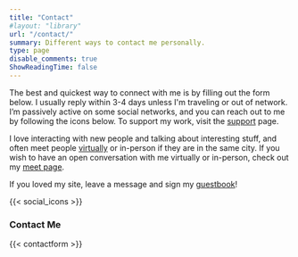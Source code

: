 ```yaml
---
title: "Contact"
#layout: "library"
url: "/contact/"
summary: Different ways to contact me personally.
type: page
disable_comments: true
ShowReadingTime: false
---
```


The best and quickest way to connect with me is by filling out the form below. I usually reply within 3-4 days unless I'm traveling or out of network. I’m passively active on some social networks, and you can reach out to me by following the icons below. To support my work, visit the [support](/support) page.


I love interacting with new people and talking about interesting stuff, and often meet people [virtually](/unoffice-hours) or in-person if they are in the same city. If you wish to have an open conversation with me virtually or in-person, check out my [meet page](/meet).

If you loved my site, leave a message and sign my [guestbook](/guestbook)!

{{< social_icons >}}


### Contact Me

{{< contactform >}}
